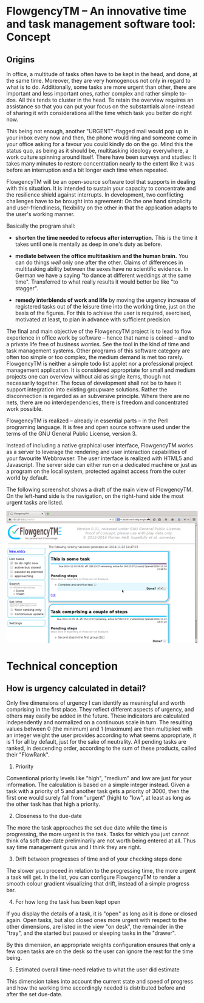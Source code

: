FlowgencyTM – An innovative time and task management software tool: Concept
=========================================================================

Origins
-------

In office, a multitude of tasks often have to be kept in the head, and done, at the same time. Moreover, they are very homogenous not only in regard to what is to do. Additionally, some tasks are more urgent than other, there are important and less important ones, rather complex and rather simple to-dos. All this tends to cluster in the head. To retain the overview requires an assistance so that you can put your focus on the substantials alone instead of sharing it with considerations all the time which task you better do right now.

This being not enough, another "URGENT"-flagged mail would pop up in your inbox every now and then, the  phone would ring and someone come in your office asking for a favour you could kindly do on the go. Mind this the status quo, as being as it should be, multitasking ideology everywhere, a work culture spinning around itself. There have been surveys and studies: It takes many minutes to restore concentration nearly to the extent like it was before an interruption and a bit longer each time when repeated.

FlowgencyTM will be an open-source software tool that supports in dealing with this situation. It is intended to sustain your capacity to concentrate and the resilience shield against interrupts. In development, two conflicting challenges have to be brought into agreement: On the one hand simplicity and user-friendliness, flexibility on the other in that the application adapts to the user's working manner.

Basically the program shall:

  * **shorten the time needed to refocus after interruption.** This is the time it takes until one is mentally as deep in one's duty as before.

  * **mediate between the office multitaskism and the human brain.** You can do things *well* only one after the other. Claims of differences in multitasking ability between the sexes have no scientific evidence. In German we have a saying "to dance at different weddings at the same time". Transferred to what really results it would better be like "to stagger".

  * **remedy interblends of work and life** by moving the urgency increase of registered tasks out of the leisure time into the working time, just on the basis of the figures. For this to achieve the user is required, exercised, motivated at least, to plan in advance with sufficient precision.

The final and main objective of the FlowgencyTM project is to lead to flow experience in office work by software – hence that name is coined – and to a private life free of business worries. See the tool in the kind of time and task management systems. Other programs of this software category are often too simple or too complex, the medium demand is met too rarely. FlowgencyTM is neither a simple todo list applet nor a professional project management application. It is considered appropriate for small and medium projects one can overview without aid as single items, though not necessarily together. The focus of development shall not be to have it support integration into existing groupware solutions. Rather the disconnection is regarded as an subversive principle. Where there are no nets, there are no interdependencies, there is freedom and concentrated work possible.

FlowgencyTM is realized – already in essential parts – in the Perl programing language. It is free and open source software used under the terms of the GNU General Public License, version 3.

Instead of including a native graphical user interface, FlowgencyTM works as a server to leverage the rendering and user interaction capabilities of your favourite Webbrowser. The user interface is realized with HTML5 and Javascript. The server side can either run on a dedicated machine or just as a program on the local system, protected against access from the outer world by default.

The following screenshot shows a draft of the main view of FlowgencyTM. On the left-hand side is the navigation, on the right-hand side the most urgent tasks are listed.

![Hauptseite von FlowgencyTM: Aufgabenliste – Prototyp](snapshot-home.png)

Technical conception
=====================

How is urgency calculated in detail?
-------------------------------------

Only five dimensions of urgency I can identify as meaningful and worth comprising in the first place. They reflect different aspects of urgency, and others may easily be added in the future. These indicators are calculated independently and normalized on a continuous scale in turn. The resulting values between 0 (the minimum) and 1 (maximum) are then multiplied with an integer weight the user provides according to what seems appropriate, it is 1 for all by default, just for the sake of neutrality. All pending tasks are ranked, in descending order, according to the sum of these products, called their "FlowRank".

  1. Priority

  Conventional priority levels like "high", "medium" and low are just for your information. The calculation is based on a simple integer instead. Given a task with a priority of 5 and another task gets a priority of 3000, then the first one would surely fall from "urgent" (high) to "low", at least as long as the other task has that high a priority.

  2. Closeness to the due-date

  The more the task approaches the set due date while the time is progressing, the more urgent is the task. Tasks for which you just cannot think ofa soft due-date preliminarily are not worth being entered at all. Thus say time management gurus and I think they are right.

  3. Drift between progresses of time and of your checking steps done

  The slower you proceed in relation to the progressing time, the more urgent a task will get. In the list, you can configure FlowgencyTM to render a smooth colour gradient visualizing that drift, instead of a simple progress bar.

  4. For how long the task has been kept open

  If you display the details of a task, it is "open" as long as it is done or closed again. Open tasks, but also closed ones more urgent with respect to the other dimensions, are listed in the view "on desk", the remainder in the "tray", and the started but paused or sleeping tasks in the "drawer".

  By this dimension, an appropriate weights configuration ensures that only a few open tasks are on the desk so the user can ignore the rest for the time being.

  5. Estimated overall time-need relative to what the user did estimate

  This dimension takes into account the current state and speed of progress and how the working time accordingly needed is distributed before and after the set due-date.
